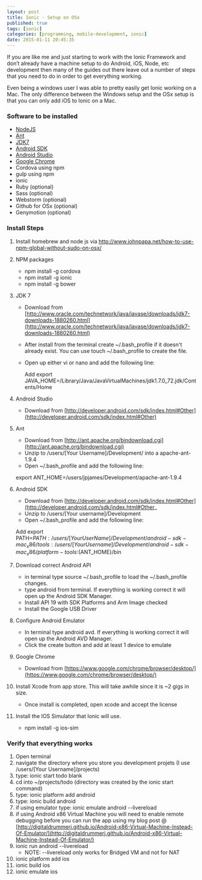 ```yaml
---
layout: post
title: Ionic - Setup on OSx
published: true
tags: [ionic]
categories: [programming, mobile-development, ionic]
date: 2015-01-11 20:45:35
---
```


If you are like me and just starting to work with the Ionic Framework and don’t already have a machine setup to do Android, iOS, Node, etc development then many of the guides out there leave out a number of steps that you need to do in order to get everything working.

Even being a windows user I was able to pretty easily get Ionic working on a Mac.  The only difference between the Windows setup and the OSx setup is that you can only add iOS to Ionic on a Mac.  

### Software to be installed

- [NodeJS](https://nodejs.org)
- [Ant](https://chocolatey.org/packages/ant)
- [JDK7](https://chocolatey.org/packages/jdk7)
- [Android SDK](https://chocolatey.org/packages/android-sdk)
- [Android Studio](https://chocolatey.org/packages/AndroidStudio)
- [Google Chrome](https://chocolatey.org/packages/GoogleChrome)
- Cordova using npm
- gulp using npm
- ionic 
- Ruby (optional)
- Sass (optional)
- Webstorm (optional)
- Github for OSx (optional)
- Genymotion (optional)

### Install Steps
1. Install homebrew  and node js via http://www.johnpapa.net/how-to-use-npm-global-without-sudo-on-osx/
2. NPM packages 
	- npm install -g cordova
	- npm install -g ionic
    - npm install -g bower
3. JDK 7
	- Download from [http://www.oracle.com/technetwork/java/javase/downloads/jdk7-downloads-1880260.html](http://www.oracle.com/technetwork/java/javase/downloads/jdk7-downloads-1880260.html)
	- After install from the terminal create ~/.bash_profile if it doesn't already exist.  You can use touch ~/.bash_profile to create the file.
    - Open up either vi or nano and add the following line:    
    
		Add export JAVA_HOME=/Library/Java/JavaVirtualMachines/jdk1.7.0_72.jdk/Contents/Home

4. Android Studio
	- Download from [http://developer.android.com/sdk/index.html#Other](http://developer.android.com/sdk/index.html#Other)
5. Ant
	- Download from [http://ant.apache.org/bindownload.cgi](http://ant.apache.org/bindownload.cgi)
    - Unzip to /users/[Your Username]/Development/ into a apache-ant-1.9.4
    - Open ~/.bash_profile and add the following line:
    
    export ANT_HOME=/users/jpjames/Development/apache-ant-1.9.4
    
6. Android SDK 
	* Download from [http://developer.android.com/sdk/index.html#Other](http://developer.android.com/sdk/index.html#Other_
    - Unzip to /users/[Your username]/Development
	- Open ~/.bash_profile and add the following line:
	
    Add export PATH=${PATH}:/users/[Your UserName]/Development/android-sdk-mac_x86/tools:/users/[Your Username]/Development/android-sdk-mac_x86/platform-tools:${ANT_HOME}/bin
7. Download correct Android API 
	- in terminal type source ~/.bash_profile to load the ~/.bash_profile changes.
    - type android from terminal.  If everything is working correct it will open up the Android SDK Manager.
	- Install API 19  with SDK Platforms and Arm Image checked
	- Install the Google USB Driver 
8. Configure Android Emulator
	* In terminal type android avd.  If everything is working correct it will open up the Android AVD Manager.
	* Click the create button and add at least 1 device to emulate
9. Google Chrome
	- Download from [https://www.google.com/chrome/browser/desktop/](https://www.google.com/chrome/browser/desktop/)
10. Install Xcode from app store.  This will take awhile since it is ~2 gigs in size.
	- Once install is completed, open xcode and accept the license
11. Install the IOS Simulator that Ionic will use.
	* npm install -g ios-sim
   
### Verify that everything works

1. Open terminal
2. navigate the directory where you store you development projets (I use /users/[Your Username]/projects)
3. type: ionic start todo blank
4. cd into ~/projects/todo  (directory was created by the ionic start command)
5. type: ionic platform add android
6. type: ionic build android
7. if using emulator type: ionic emulate android --livereload
8. if using Android x86 Virtual Machine you will need to enable remote debugging before you can run the app using my blog post @ [http://digitaldrummerj.github.io/Android-x86-Virtual-Machine-Instead-Of-Emulator/](http://digitaldrummerj.github.io/Android-x86-Virtual-Machine-Instead-Of-Emulator/)
9. ionic run android --livereload
	- NOTE: --livereload only works for Bridged VM and not for NAT
10. ionic platform add ios
11. ionic build ios
12. ionic emulate ios
